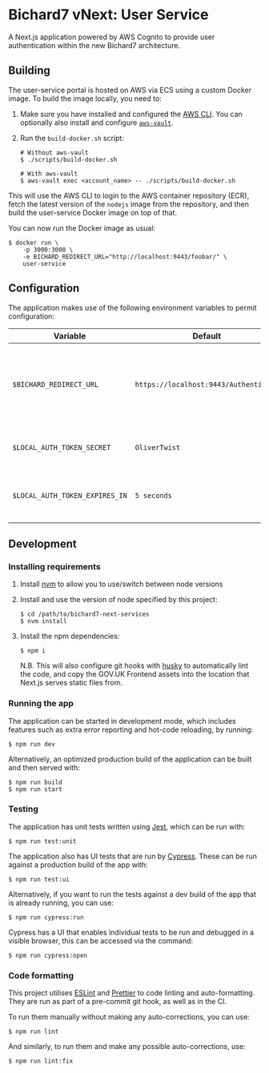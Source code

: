 # Bichard7 vNext: User Service

A Next.js application powered by AWS Cognito to provide user authentication within the new Bichard7 architecture.

## Building

The user-service portal is hosted on AWS via ECS using a custom Docker image. To build the image locally, you need to:

1. Make sure you have installed and configured the [AWS CLI](https://aws.amazon.com/cli/). You can optionally also install and configure [`aws-vault`](https://github.com/99designs/aws-vault).

1. Run the `build-docker.sh` script:
   ```shell
   # Without aws-vault
   $ ./scripts/build-docker.sh

   # With aws-vault
   $ aws-vault exec <account_name> -- ./scripts/build-docker.sh
   ```

This will use the AWS CLI to login to the AWS container repository (ECR), fetch the latest version of the `nodejs` image from the repository, and then build the user-service Docker image on top of that.

You can now run the Docker image as usual:

```shell
$ docker run \
    -p 3000:3000 \
    -e BICHARD_REDIRECT_URL="http://localhost:9443/foobar/" \
    user-service
```

## Configuration

The application makes use of the following environment variables to permit configuration:

| Variable                       | Default                               | Description                                                                               |
|--------------------------------|---------------------------------------|-------------------------------------------------------------------------------------------|
| `$BICHARD_REDIRECT_URL`        | `https://localhost:9443/Authenticate` | The URL to redirect to with a token as a GET parameter when authentication is successful  |
| `$LOCAL_AUTH_TOKEN_SECRET`     | `OliverTwist`                         | The HMAC secret to use for signing the tokens                                             |
| `$LOCAL_AUTH_TOKEN_EXPIRES_IN` | `5 seconds`                           | The amount of time the tokens should be valid for after issuing                           |

## Development

### Installing requirements

1. Install [nvm](https://github.com/nvm-sh/nvm#installing-and-updating) to allow you to use/switch between node versions

1. Install and use the version of node specified by this project:
   ```shell
   $ cd /path/to/bichard7-next-services
   $ nvm install
   ```

1. Install the npm dependencies:
   ```shell
   $ npm i
   ```
   N.B. This will also configure git hooks with [husky](https://typicode.github.io/husky/) to automatically lint the code, and copy the GOV.UK Frontend assets into the location that Next.js serves static files from.

### Running the app

The application can be started in development mode, which includes features such as extra error reporting and hot-code reloading, by running:

```shell
$ npm run dev
```

Alternatively, an optimized production build of the application can be built and then served with:

```shell
$ npm run build
$ npm run start
```

### Testing

The application has unit tests written using [Jest](https://jestjs.io/), which can be run with:

```shell
$ npm run test:unit
```

The application also has UI tests that are run by [Cypress](https://www.cypress.io/). These can be run against a production build of the app with:

```shell
$ npm run test:ui
```

Alternatively, if you want to run the tests against a dev build of the app that is already running, you can use:

```shell
$ npm run cypress:run
```

Cypress has a UI that enables individual tests to be run and debugged in a visible browser, this can be accessed via the command:

```shell
$ npm run cypress:open
```

### Code formatting

This project utilises [ESLint](https://eslint.org/) and [Prettier](https://prettier.io/) to code linting and auto-formatting. They are run as part of a pre-commit git hook, as well as in the CI.

To run them manually without making any auto-corrections, you can use:

```shell
$ npm run lint
```

And similarly, to run them and make any possible auto-corrections, use:

```shell
$ npm run lint:fix
```
